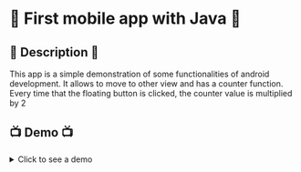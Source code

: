# :iphone: First mobile app with Java :iphone:

## :speech_balloon: Description :speech_balloon:
This app is a simple demonstration of some functionalities of android development. It allows to move
to other view and has a counter function. Every time that the floating button is clicked, the
counter value is multiplied by 2

## :tv: Demo :tv:
<details>
    <summary>Click to see a demo</summary>

<img src="./demo1.gif" height=500rem>
</details>

